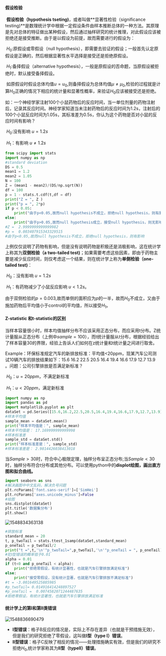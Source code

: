 #### 假设检验

​        **假设检验（hypothesis tseting)**，或者叫做**显著性检验（significance testing)**是数理统计学中根据一定假设条件由样本推断总体的一种方法。其原理是先对总体的特征做出某种假设，然后通过抽样研究的统计推理，对此假设应该被拒绝还是接受推断。由于是以假设为前提，故而需要进行的假设为：

​    $H_0$:原假设或零假设（null hypothesis），即需要去验证的假设；一般首先认定原假设是正确的，然后根据显著性水平选择是接受还是拒绝原假设。

​    $H_1$:备择假设（alternative hypothesis），一般是原假设的否命题，当原假设被拒绝时，默认接受备择假设。

​    如原假设时假设总体均值$u=u_0$,则备择假设为总体均值$μ≠μ_0$,检验的过程就是计算$H_0$正确的情况下相应的统计量和显著性概率，来验证$H_0$应该被接受还是拒绝。

如：一个神经学家注射100个小鼠药物后的反应时间，当一单位剂量的药物注射后，记录其反应时间。神经学家知道当未注射药物后的反应时间为1.2s，注射后的100个小鼠反应时间为1.05s，其标准差为0.5s，你认为这个药物是否对小鼠的反应时间有影响？

​        $H_0$:没有影响 $u=1.2s$

​        $H_1$：有影响 $u\neq1.2s$

```python
from scipy import stats
import numpy as np
#standard deviation
DS = 0.5
mean1 = 1.2
mean2 = 1.05
N = 100
Z = (mean1 - mean2)/(DS/np.sqrt(N))
df = 100
p = 1 - stats.t.cdf(t,df = df)
print("Z = ", Z )
print("p = ", 2*p)
if p < 0.05:
    print("由于p<0.05,故而null hypothesis不成立，拒绝null hypothesis，则有影响")
else:
    print("由于p>0.05,故而null hypothesis成立，接受null hypothesis，则无影响")
#Z =  2.9999999999999982
#p =  0.003407915343329515
#由于p<0.05,故而null hypothesis不成立，拒绝null hypothesis，则有影响
```

上例仅仅说明了药物有影响，但是没有说明药物是积极还是消极影响，这在统计学上称其为**双侧检验（a two-tailed test)**；如果需要考虑这些因素，即由于药物主要是减少反应时间，则仅考虑这一个结果，则在统计学上称为**单侧检验（one-tailed test)**：

​        $H_0​$：没有影响 $u=1.2s​$

​        $H_1$：有药物减少了小鼠反应影响 $u<1.2s。$

由于双侧检验的$p=0.003$,故而单侧的面积应为$p$的一半，故而$H_0$不成立，又由于施加药物后平均值小于control的平均值，所以接受$H_1$。

#### Z-statistic 和t-statistic的区别

当样本容量很小时，样本均值抽样分布不应该采用正态分布，而应采用t分布。Z统计量服从正态分布（上例中$sample =100$），而t统计量服从t分布，根据经验给出了样本容量30的界限，经验上告诉人们如何在z统计量和t统计量之间进行取舍。

Example：环保标准规定汽车的新排放标准：平均值<20ppm，现某汽车公司测试10辆汽车的排放结果如下：15.6 16.2 22.5 20.5 16.4 19.4 16.6 17.9 12.7 13.9 。问题：公司引擎排放是否满足新标准？

​        $H_0$：$u=20ppm$，不满足新标准

​        $H_1$：$u<20ppm$，满足新标准

```python
import numpy as np
import pandas as pd
import matplotlib.pyplot as plt
dataSet = pd.Series([15.6,16.2,22.5,20.5,16.4,19.4,16.6,17.9,12.7,13.9])
#样本平均值
sample_mean = dataSet.mean()
print("样本平均值是：", sample_mean)
#样本平均值是： 17.169999999999998
#样本标准差
sample_std = dataSet.std()
print("样本标准差是：", sample_std)
#样本标准差是： 2.9814426038413018
```

当$Sample >30$时，符合中心极限定理，抽样分布呈正态分布;当$Sample<30$时，抽样分布符合t分布或其他分布。可以使用python中的**displot绘图，画出直方图和拟合曲线。**

```python
import seaborn as sns
#解决画图中中文乱码，解决负号问题
plt.rcParams['font.sans-serif']=['SimHei']
plt.rcParams['axes.unicode_minus']=False
#绘图
sns.distplot(dataSet)
plt.title('数据集分布')
plt.show()
```

![1548834363138](https://user-images.githubusercontent.com/15357935/51983187-014c7c80-24d3-11e9-9814-06db4c69839e.png)

```python
#排放标准
standard_mean = 20
t, p_twoTail = stats.ttest_1samp(dataSet,standard_mean)
p_oneTail = p_twoTail/2
print("t =",t,'\n'"p_twoTail=",p_twoTail,'\n'"p_oneTail = ", p_oneTail)
#犯Ⅰ型错误的概率低于0.01
alpha = 0.01
if (t<0 and p_oneTail < alpha):
    print("拒绝零假设，有统计显著性，也就是汽车引擎排放满足标准")
else:
    print("接受零假设，没有统计显著，也就是汽车引擎排放不满足标准")
#t = -3.001649525885985 
#p_twoTail= 0.014916414248897527 
#p_oneTail =  0.0074582071244487635
#拒绝零假设，有统计显著性，也就是汽车引擎排放满足标准
```

#### 统计学上的第Ⅰ和第Ⅱ类错误

![1548836690479](https://user-images.githubusercontent.com/15357935/51983191-04476d00-24d3-11e9-9b09-3707cda3e6ed.png)

- **Ⅰ型错误**：格子B反应的情况是，实际上不存在差异（也就是干预措施无效），但是我们的研究拒绝了零假设，这叫做**Ⅰ型（type Ⅰ）错误**。
- **Ⅱ型错误**：格子C反映了相反的情况——处理措施确实有效，但是我们的研究不拒绝$H_0$,统计学家称其为**Ⅱ型（typeⅡ）错误**。































































































































































































